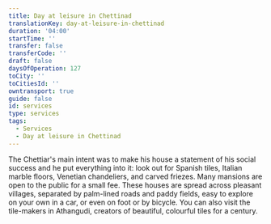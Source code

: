```yaml
---
title: Day at leisure in Chettinad
translationKey: day-at-leisure-in-chettinad
duration: '04:00'
startTime: ''
transfer: false
transferCode: ''
draft: false
daysOfOperation: 127
toCity: ''
toCitiesId: ''
owntransport: true
guide: false
id: services
type: services
tags:
  - Services
  - Day at leisure in Chettinad
---
```

The Chettiar's main intent was to make his house a statement of his social success and he put everything into it: look out for Spanish tiles, Italian marble floors, Venetian chandeliers, and carved friezes. Many mansions are open to the public for a small fee. These houses are spread across pleasant villages, separated by palm-lined roads and paddy fields, easy to explore on your own in a car, or even on foot or by bicycle. You can also visit the tile-makers in Athangudi, creators of beautiful, colourful tiles for a century.